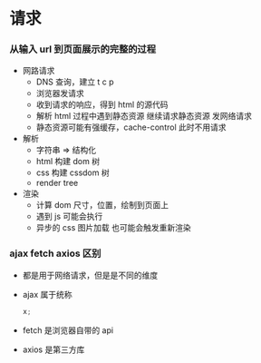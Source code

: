 # 请求

### 从输入 url 到页面展示的完整的过程

- 网路请求
  - DNS 查询，建立 t c p
  - 浏览器发请求
  - 收到请求的响应，得到 html 的源代码
  - 解析 html 过程中遇到静态资源 继续请求静态资源 发网络请求
  - 静态资源可能有强缓存，cache-control 此时不用请求
- 解析
  - 字符串 => 结构化
  - html 构建 dom 树
  - css 构建 cssdom 树
  - render tree
- 渲染
  - 计算 dom 尺寸，位置，绘制到页面上
  - 遇到 js 可能会执行
  - 异步的 css 图片加载 也可能会触发重新渲染

### ajax fetch axios 区别

- 都是用于网络请求，但是是不同的维度

- ajax 属于统称

  ```js
  x;
  ```

- fetch 是浏览器自带的 api

- axios 是第三方库
